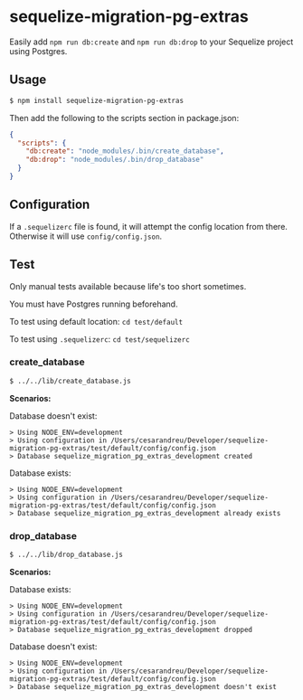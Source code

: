 # sequelize-migration-pg-extras

Easily add `npm run db:create` and `npm run db:drop` to your Sequelize project using Postgres.


## Usage

```sh
$ npm install sequelize-migration-pg-extras
```

Then add the following to the scripts section in package.json:

```json
{
  "scripts": {
    "db:create": "node_modules/.bin/create_database",
    "db:drop": "node_modules/.bin/drop_database"
  }
}
```


## Configuration

If a `.sequelizerc` file is found, it will attempt the config location from there.
Otherwise it will use `config/config.json`.


## Test

Only manual tests available because life's too short sometimes.

You must have Postgres running beforehand.

To test using default location: `cd test/default`

To test using `.sequelizerc`: `cd test/sequelizerc`


### create_database

```sh
$ ../../lib/create_database.js
```

**Scenarios:**

Database doesn't exist:

```
> Using NODE_ENV=development
> Using configuration in /Users/cesarandreu/Developer/sequelize-migration-pg-extras/test/default/config/config.json
> Database sequelize_migration_pg_extras_development created
```


Database exists:

```
> Using NODE_ENV=development
> Using configuration in /Users/cesarandreu/Developer/sequelize-migration-pg-extras/test/default/config/config.json
> Database sequelize_migration_pg_extras_development already exists
```


### drop_database

```sh
$ ../../lib/drop_database.js
```

**Scenarios:**

Database exists:

```
> Using NODE_ENV=development
> Using configuration in /Users/cesarandreu/Developer/sequelize-migration-pg-extras/test/default/config/config.json
> Database sequelize_migration_pg_extras_development dropped
```

Database doesn't exist:

```
> Using NODE_ENV=development
> Using configuration in /Users/cesarandreu/Developer/sequelize-migration-pg-extras/test/default/config/config.json
> Database sequelize_migration_pg_extras_development doesn't exist
```
